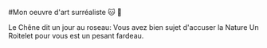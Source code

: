#Mon oeuvre d'art surréaliste :cat: :koala:

Le Chêne dit un jour au roseau: 
Vous avez bien sujet d'accuser la Nature
Un Roitelet pour vous est un pesant fardeau.